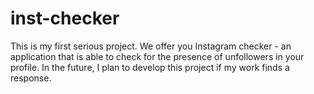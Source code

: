 # inst-checker
This is my first serious project. We offer you Instagram checker - an application that is able to check for the presence of unfollowers in your profile. In the future, I plan to develop this project if my work finds a response.
